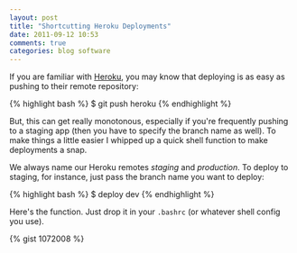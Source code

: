 ```yaml
---
layout: post
title: "Shortcutting Heroku Deployments"
date: 2011-09-12 10:53
comments: true
categories: blog software
---
```


If you are familiar with [Heroku](http://heroku.com), you may know that deploying is as easy as pushing to their remote repository:

{% highlight bash %}
  $ git push heroku
{% endhighlight %}

But, this can get really monotonous, especially if you're frequently pushing to a staging app (then you have to specify the branch name as well). To make things a little easier I whipped up a quick shell function to make deployments a snap.
<!--more-->

We always name our Heroku remotes _staging_ and _production_. To deploy to staging, for instance, just pass the branch name you want to deploy:

{% highlight bash %}
  $ deploy dev
{% endhighlight %}

Here's the function. Just drop it in your `.bashrc` (or whatever shell config you use).

{% gist 1072008 %}
